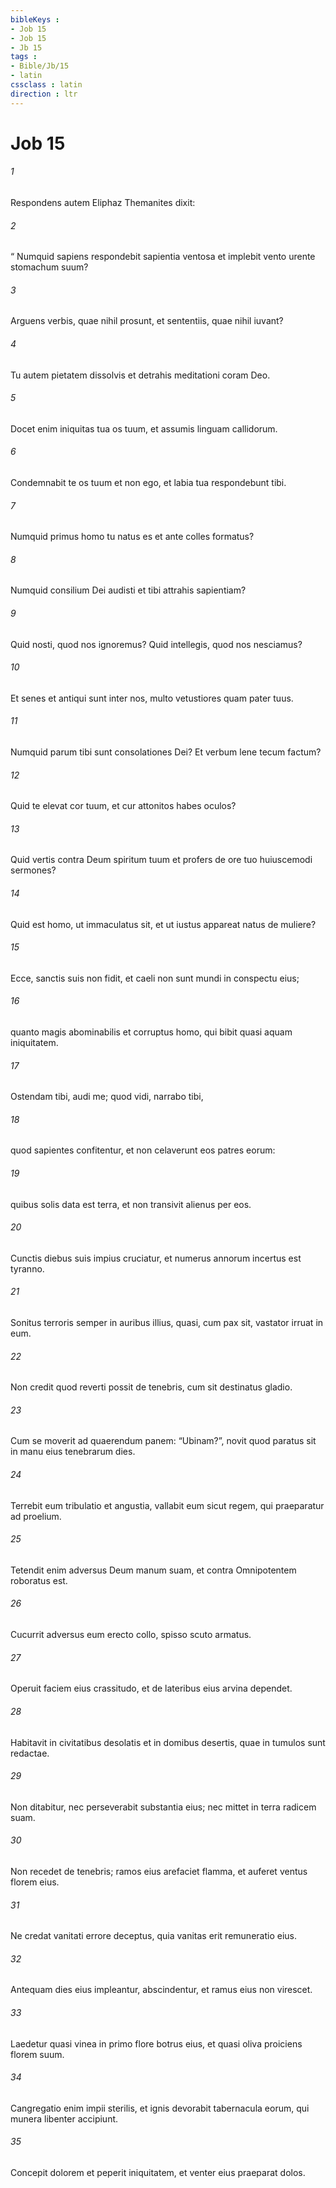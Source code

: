 ```yaml
---
bibleKeys : 
- Job 15
- Job 15
- Jb 15
tags : 
- Bible/Jb/15
- latin
cssclass : latin
direction : ltr
---
```


# Job 15

###### 1
Respondens autem Eliphaz Themanites dixit:
###### 2
“ Numquid sapiens respondebit sapientia ventosa et implebit vento urente stomachum suum?
###### 3
Arguens verbis, quae nihil prosunt, et sententiis, quae nihil iuvant?
###### 4
Tu autem pietatem dissolvis et detrahis meditationi coram Deo. 
###### 5
Docet enim iniquitas tua os tuum, et assumis linguam callidorum.
###### 6
Condemnabit te os tuum et non ego, et labia tua respondebunt tibi.
###### 7
Numquid primus homo tu natus es et ante colles formatus?
###### 8
Numquid consilium Dei audisti et tibi attrahis sapientiam?
###### 9
Quid nosti, quod nos ignoremus? Quid intellegis, quod nos nesciamus?
###### 10
Et senes et antiqui sunt inter nos, multo vetustiores quam pater tuus. 
###### 11
Numquid parum tibi sunt consolationes Dei? Et verbum lene tecum factum?
###### 12
Quid te elevat cor tuum, et cur attonitos habes oculos?
###### 13
Quid vertis contra Deum spiritum tuum et profers de ore tuo huiuscemodi sermones?
###### 14
Quid est homo, ut immaculatus sit, et ut iustus appareat natus de muliere?
###### 15
Ecce, sanctis suis non fidit, et caeli non sunt mundi in conspectu eius;
###### 16
quanto magis abominabilis et corruptus homo, qui bibit quasi aquam iniquitatem. 
###### 17
Ostendam tibi, audi me; quod vidi, narrabo tibi,
###### 18
quod sapientes confitentur, et non celaverunt eos patres eorum: 
###### 19
quibus solis data est terra, et non transivit alienus per eos.
###### 20
Cunctis diebus suis impius cruciatur, et numerus annorum incertus est tyranno.
###### 21
Sonitus terroris semper in auribus illius, quasi, cum pax sit, vastator irruat in eum.
###### 22
Non credit quod reverti possit de tenebris, cum sit destinatus gladio.
###### 23
Cum se moverit ad quaerendum panem: “Ubinam?”, novit quod paratus sit in manu eius tenebrarum dies.
###### 24
Terrebit eum tribulatio et angustia, vallabit eum sicut regem, qui praeparatur ad proelium.
###### 25
Tetendit enim adversus Deum manum suam, et contra Omnipotentem roboratus est.
###### 26
Cucurrit adversus eum erecto collo, spisso scuto armatus.
###### 27
Operuit faciem eius crassitudo, et de lateribus eius arvina dependet.
###### 28
Habitavit in civitatibus desolatis et in domibus desertis, quae in tumulos sunt redactae.
###### 29
Non ditabitur, nec perseverabit substantia eius; nec mittet in terra radicem suam.
###### 30
Non recedet de tenebris; ramos eius arefaciet flamma, et auferet ventus florem eius.
###### 31
Ne credat vanitati errore deceptus, quia vanitas erit remuneratio eius.
###### 32
Antequam dies eius impleantur, abscindentur, et ramus eius non virescet.
###### 33
Laedetur quasi vinea in primo flore botrus eius, et quasi oliva proiciens florem suum.
###### 34
Cangregatio enim impii sterilis, et ignis devorabit tabernacula eorum, qui munera libenter accipiunt.
###### 35
Concepit dolorem et peperit iniquitatem, et venter eius praeparat dolos.
